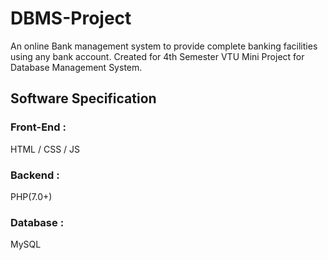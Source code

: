 # DBMS-Project
An online Bank management system to provide complete banking facilities using any bank account. Created for 4th Semester VTU Mini Project for Database Management System.  

## Software Specification

### Front-End :
  HTML / CSS / JS
### Backend :
  PHP(7.0+)
### Database :
  MySQL
